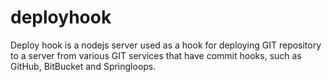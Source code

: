 deployhook
==========

Deploy hook is a nodejs server used as a hook for deploying GIT repository to a server from various GIT services that have commit hooks, such as GitHub, BitBucket and Springloops.
